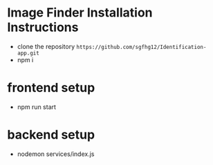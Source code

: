 
# Image Finder Installation Instructions

- clone the repository `https://github.com/sgfhg12/Identification-app.git`
- npm i


# frontend setup
- npm run start

# backend setup
- nodemon services/index.js




